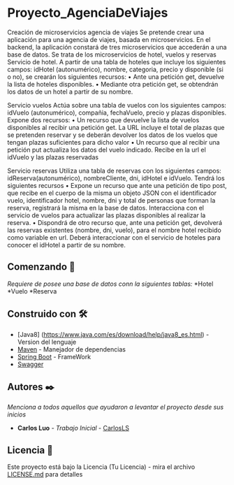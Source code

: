 # Proyecto_AgenciaDeViajes
 Creación de microservicios agencia de viajes 
Se pretende crear una aplicación para una agencia de viajes, basada en microservicios. En el backend, la aplicación constará de tres microservicios que accederán a una base de datos. Se trata de los microservicios de hotel, vuelos y reservas 
Servicio de hotel. 
A partir de una tabla de hoteles que incluye los siguientes campos: idHotel (autonumérico), nombre, categoria, precio y disponible (si o no), se crearán los siguientes recursos: 
• Ante una petición get, devuelve la lista de hoteles disponibles. 
• Mediante otra petición get, se obtendrán los datos de un hotel a partir de su nombre. 

Servicio vuelos 
Actúa sobre una tabla de vuelos con los siguientes campos: idVuelo (autonumérico), compañia, fechaVuelo, precio y plazas disponibles. Expone dos recursos: 
• Un recurso que devuelve la lista de vuelos disponibles al recibir una petición get. La URL incluye el total de plazas que se pretenden reservar y se deberán devolver los datos de los vuelos que tengan plazas suficientes para dicho valor 
• Un recurso que al recibir una petición put actualiza los datos del vuelo indicado. Recibe en la url el idVuelo y las plazas reservadas 

Servicio reservas 
Utiliza una tabla de reservas con los siguientes campos: idReserva(autonumérico), nombreCliente, dni, idHotel e idVuelo. Tendrá los siguientes recursos 
• Expone un recurso que ante una petición de tipo post, que recibe en el cuerpo de la misma un objeto JSON con el identificador vuelo, identificador hotel, nombre, dni y total de personas que forman la reserva, registrará la misma en la base de datos. Interacciona con el servicio de vuelos para actualizar las plazas disponibles al realizar la reserva. 
• Dispondrá de otro recurso que, ante una petición get, devolverá las reservas existentes (nombre, dni, vuelo), para el nombre hotel recibido como variable en url. Deberá interaccionar con el servicio de hoteles para conocer el idHotel a partir de su nombre. 

## Comenzando 🚀

_Requiere de posee una base de datos  conn la siguientes tablas:_
*Hotel
*Vuelo
*Reserva

## Construido con 🛠️

* [Java8] (https://www.java.com/es/download/help/java8_es.html) - Version del lenguaje
* [Maven](https://maven.apache.org/) - Manejador de dependencias
* [Spring Boot]([https://rometools.github.io/rome/](https://spring.io/projects/spring-boot)) - FrameWork
* [Swagger]([https://rometools.github.io/rome/](https://swagger.io/))

## Autores ✒️

_Menciona a todos aquellos que ayudaron a levantar el proyecto desde sus inicios_

* **Carlos Luo** - *Trabajo Inicial* - [CarlosLS](https://github.com/CarlosLS1)

## Licencia 📄

Este proyecto está bajo la Licencia (Tu Licencia) - mira el archivo [LICENSE.md](LICENSE.md) para detalles


